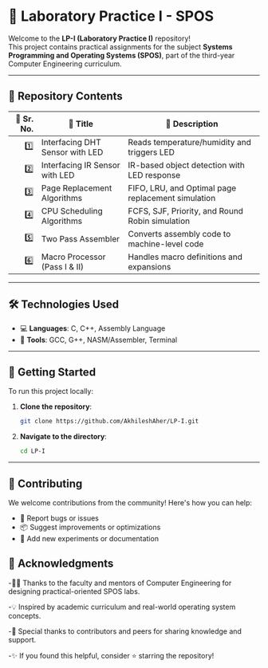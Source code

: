 # 🧪 Laboratory Practice I - SPOS

Welcome to the **LP-I (Laboratory Practice I)** repository!  
This project contains practical assignments for the subject **Systems Programming and Operating Systems (SPOS)**, part of the third-year Computer Engineering curriculum.

---

## 📁 Repository Contents

| 🔢 Sr. No. | 📌 Title                                  | 📝 Description                                        |
|-----------:|-------------------------------------------|------------------------------------------------------|
| 1️⃣        | Interfacing DHT Sensor with LED           | Reads temperature/humidity and triggers LED         |
| 2️⃣        | Interfacing IR Sensor with LED            | IR-based object detection with LED response         |
| 3️⃣        | Page Replacement Algorithms               | FIFO, LRU, and Optimal page replacement simulation  |
| 4️⃣        | CPU Scheduling Algorithms                 | FCFS, SJF, Priority, and Round Robin simulation     |
| 5️⃣        | Two Pass Assembler                        | Converts assembly code to machine-level code        |
| 6️⃣        | Macro Processor (Pass I & II)             | Handles macro definitions and expansions            |

---

## 🛠 Technologies Used

- 💻 **Languages**: C, C++, Assembly Language  
- 🧰 **Tools**: GCC, G++, NASM/Assembler, Terminal

---

## 🚀 Getting Started

To run this project locally:

1. **Clone the repository**:

   ```bash
   git clone https://github.com/AkhileshAher/LP-I.git

2. **Navigate to the directory**:

   ```bash
   cd LP-I

---

## 🤝 Contributing

We welcome contributions from the community! Here's how you can help:

- 🐛 Report bugs or issues
- 📦 Suggest improvements or optimizations
- 📁 Add new experiments or documentation

## 🙌 Acknowledgments

-👨‍🏫 Thanks to the faculty and mentors of Computer Engineering for designing practical-oriented SPOS labs.

-💡 Inspired by academic curriculum and real-world operating system concepts.

-🙏 Special thanks to contributors and peers for sharing knowledge and support.

-✨ If you found this helpful, consider ⭐ starring the repository!

